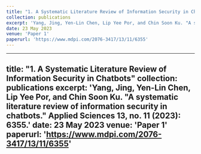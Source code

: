 ```yaml
---
title: "1. A Systematic Literature Review of Information Security in Chatbots"
collection: publications
excerpt: 'Yang, Jing, Yen-Lin Chen, Lip Yee Por, and Chin Soon Ku. "A systematic literature review of information security in chatbots." Applied Sciences 13, no. 11 (2023): 6355.'
date: 23 May 2023
venue: 'Paper 1'
paperurl: 'https://www.mdpi.com/2076-3417/13/11/6355'
---
```


---
title: "1. A Systematic Literature Review of Information Security in Chatbots"
collection: publications
excerpt: 'Yang, Jing, Yen-Lin Chen, Lip Yee Por, and Chin Soon Ku. "A systematic literature review of information security in chatbots." Applied Sciences 13, no. 11 (2023): 6355.'
date: 23 May 2023
venue: 'Paper 1'
paperurl: 'https://www.mdpi.com/2076-3417/13/11/6355'
---
